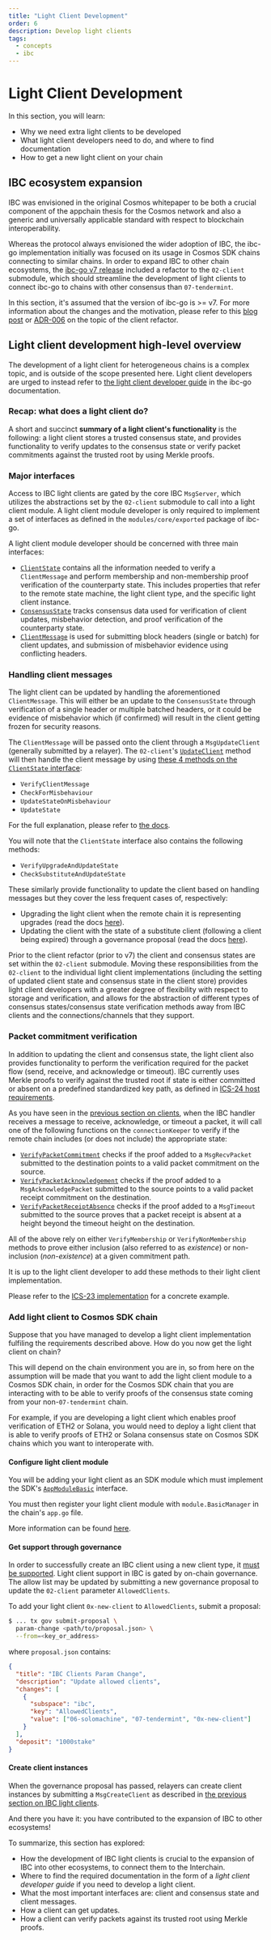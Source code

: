 ```yaml
---
title: "Light Client Development"
order: 6
description: Develop light clients
tags:
  - concepts
  - ibc
---
```


# Light Client Development

<!--
A short intro to the topic of light client development, further info will be found in ibc-go docs.
Pre-requisites are the IBC intro + Clients section before
 -->

<HighlightBox type="learning">

In this section, you will learn:

* Why we need extra light clients to be developed
* What light client developers need to do, and where to find documentation
* How to get a new light client on your chain

</HighlightBox>

## IBC ecosystem expansion

IBC was envisioned in the original Cosmos whitepaper to be both a crucial component of the appchain thesis for the Cosmos network and also a generic and universally applicable standard with respect to blockchain interoperability.

Whereas the protocol always envisioned the wider adoption of IBC, the ibc-go implementation initially was focused on its usage in Cosmos SDK chains connecting to similar chains. In order to expand IBC to other chain ecosystems, the [ibc-go v7 release](https://github.com/cosmos/ibc-go/releases/tag/v7.0.0) included a refactor to the `02-client` submodule, which should streamline the development of light clients to connect ibc-go to chains with other consensus than `07-tendermint`.

<HighlightBox type="docs">

In this section, it's assumed that the version of ibc-go is >= v7. For more information about the changes and the motivation, please refer to this [blog post](https://medium.com/the-interchain-foundation/client-refactor-laying-the-groundwork-for-ibc-to-expand-across-ecosystems-61ec5a1b63bc) or [ADR-006](https://github.com/cosmos/ibc-go/blob/main/docs/architecture/adr-006-02-client-refactor.md) on the topic of the client refactor.

</HighlightBox>

## Light client development high-level overview

<HighlightBox type="reading">

The development of a light client for heterogeneous chains is a complex topic, and is outside of the scope presented here. Light client developers are urged to instead refer to [the light client developer guide](https://ibc.cosmos.network/main/ibc/light-clients/overview.html) in the ibc-go documentation.

</HighlightBox>

### Recap: what does a light client do?

A short and succinct **summary of a light client's functionality** is the following: a light client stores a trusted consensus state, and provides functionality to verify updates to the consensus state or verify packet commitments against the trusted root by using Merkle proofs.

### Major interfaces

Access to IBC light clients are gated by the core IBC `MsgServer`, which utilizes the abstractions set by the `02-client` submodule to call into a light client module. A light client module developer is only required to implement a set of interfaces as defined in the `modules/core/exported` package of ibc-go.

A light client module developer should be concerned with three main interfaces:

* [`ClientState`](https://github.com/cosmos/ibc-go/blob/v7.0.0/modules/core/exported/client.go#L36) contains all the information needed to verify a `ClientMessage` and perform membership and non-membership proof verification of the counterparty state. This includes properties that refer to the remote state machine, the light client type, and the specific light client instance.
* [`ConsensusState`](https://github.com/cosmos/ibc-go/blob/v7.0.0/modules/core/exported/client.go#L133) tracks consensus data used for verification of client updates, misbehavior detection, and proof verification of the counterparty state.
* [`ClientMessage`](https://github.com/cosmos/ibc-go/blob/v7.0.0/modules/core/exported/client.go#L147) is used for submitting block headers (single or batch) for client updates, and submission of misbehavior evidence using conflicting headers.

### Handling client messages

The light client can be updated by handling the aforementioned `ClientMessage`. This will either be an update to the `ConsensusState` through verification of a single header or multiple batched headers, or it could be evidence of misbehavior which (if confirmed) will result in the client getting frozen for security reasons.

The `ClientMessage` will be passed onto the client through a `MsgUpdateClient` (generally submitted by a relayer). The `02-client`'s [`UpdateClient`](https://github.com/cosmos/ibc-go/blob/v7.0.0/modules/core/02-client/keeper/client.go#L48) method will then handle the client message by using [these 4 methods on the `ClientState` interface](https://github.com/cosmos/ibc-go/blob/v7.0.0/modules/core/exported/client.go#L98-L109):

* `VerifyClientMessage`
* `CheckForMisbehaviour`
* `UpdateStateOnMisbehaviour`
* `UpdateState`

For the full explanation, please refer to [the docs](https://ibc.cosmos.network/main/ibc/light-clients/updates-and-misbehaviour.html).

<HighlightBox type="note">

You will note that the `ClientState` interface also contains the following methods:

* `VerifyUpgradeAndUpdateState`
* `CheckSubstituteAndUpdateState`

These similarly provide functionality to update the client based on handling messages but they cover the less frequent cases of, respectively:

* Upgrading the light client when the remote chain it is representing upgrades (read the docs [here](https://ibc.cosmos.network/main/ibc/light-clients/upgrades.html)).
* Updating the client with the state of a substitute client (following a client being expired) through a governance proposal (read the docs [here](https://ibc.cosmos.network/main/ibc/light-clients/proposals.html)).

</HighlightBox>

<HighlightBox type="info">

Prior to the client refactor (prior to v7) the client and consensus states are set within the `02-client` submodule. Moving these responsibilities from the `02-client` to the individual light client implementations (including the setting of updated client state and consensus state in the client store) provides light client developers with a greater degree of flexibility with respect to storage and verification, and allows for the abstraction of different types of consensus states/consensus state verification methods away from IBC clients and the connections/channels that they support.

</HighlightBox>

### Packet commitment verification

In addition to updating the client and consensus state, the light client also provides functionality to perform the verification required for the packet flow (send, receive, and acknowledge or timeout). IBC currently uses Merkle proofs to verify against the trusted root if state is either committed or absent on a predefined standardized key path, as defined in [ICS-24 host requirements](https://github.com/cosmos/ibc/tree/main/spec/core/ics-024-host-requirements).

As you have seen in the [previous section on clients](./4-clients.md), when the IBC handler receives a message to receive, acknowledge, or timeout a packet, it will call one of the following functions on the `connectionKeeper` to verify if the remote chain includes (or does not include) the appropriate state:

* [`VerifyPacketCommitment`](https://github.com/cosmos/ibc-go/blob/v7.0.0/modules/core/03-connection/keeper/verify.go#L205) checks if the proof added to a `MsgRecvPacket` submitted to the destination points to a valid packet commitment on the source.
* [`VerifyPacketAcknowledgement`](https://github.com/cosmos/ibc-go/blob/v7.0.0/modules/core/03-connection/keeper/verify.go#L250) checks if the proof added to a `MsgAcknowledgePacket` submitted to the source points to a valid packet receipt commitment on the destination.
* [`VerifyPacketReceiptAbsence`](https://github.com/cosmos/ibc-go/blob/v7.0.0/modules/core/03-connection/keeper/verify.go#L296) checks if the proof added to a `MsgTimeout` submitted to the source proves that a packet receipt is absent at a height beyond the timeout height on the destination.

All of the above rely on either `VerifyMembership` or `VerifyNonMembership` methods to prove either inclusion (also referred to as _existence_) or non-inclusion (_non-existence_) at a given commitment path.

It is up to the light client developer to add these methods to their light client implementation.

<HighlightBox type="reading">

Please refer to the [ICS-23 implementation](https://github.com/cosmos/ibc-go/blob/v7.0.0/modules/core/23-commitment/types/merkle.go#L131-L205) for a concrete example.

</HighlightBox>

### Add light client to Cosmos SDK chain

Suppose that you have managed to develop a light client implementation fulfiling the requirements described above. How do you now get the light client on chain?

This will depend on the chain environment you are in, so from here on the assumption will be made that you want to add the light client module to a Cosmos SDK chain, in order for the Cosmos SDK chain that you are interacting with to be able to verify proofs of the consensus state coming from your non-`07-tendermint` chain.

For example, if you are developing a light client which enables proof verification of ETH2 or Solana, you would need to deploy a light client that is able to verify proofs of ETH2 or Solana consensus state on Cosmos SDK chains which you want to interoperate with.

#### Configure light client module

You will be adding your light client as an SDK module which must implement the SDK's [`AppModuleBasic`](https://github.com/cosmos/cosmos-sdk/blob/main/types/module/module.go#L50) interface.

You must then register your light client module with `module.BasicManager` in the chain's `app.go` file.

More information can be found [here](https://ibc.cosmos.network/main/ibc/light-clients/setup.html#configuring-a-light-client-module).

#### Get support through governance

In order to successfully create an IBC client using a new client type, it [must be supported](https://github.com/cosmos/ibc-go/blob/v7.0.0/modules/core/02-client/keeper/client.go#L19-L25). Light client support in IBC is gated by on-chain governance. The allow list may be updated by submitting a new governance proposal to update the `02-client` parameter `AllowedClients`.

<HighlightBox type="info">

To add your light client `0x-new-client` to `AllowedClients`, submit a proposal:

```sh
$ ... tx gov submit-proposal \
  param-change <path/to/proposal.json> \
  --from=<key_or_address>
```

where `proposal.json` contains:

```json
{
  "title": "IBC Clients Param Change",
  "description": "Update allowed clients",
  "changes": [
    {
      "subspace": "ibc",
      "key": "AllowedClients",
      "value": ["06-solomachine", "07-tendermint", "0x-new-client"]
    }
  ],
  "deposit": "1000stake"
}
```

</HighlightBox>

#### Create client instances

When the governance proposal has passed, relayers can create client instances by submitting a `MsgCreateClient` as described in [the previous section on IBC light clients](./4-clients.md#creating-a-client).

And there you have it: you have contributed to the expansion of IBC to other ecosystems!

<HighlightBox type="synopsis">

To summarize, this section has explored:

* How the development of IBC light clients is crucial to the expansion of IBC into other ecosystems, to connect them to the Interchain.
* Where to find the required documentation in the form of a _light client developer guide_ if you need to develop a light client.
* What the most important interfaces are: client and consensus state and client messages.
* How a client can get updates.
* How a client can verify packets against its trusted root using Merkle proofs.

</HighlightBox>
